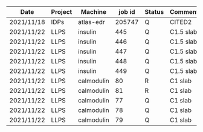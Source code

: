 |    Date     |   Project   |   Machine  |  job id  |  Status  |    Comment    |
| ----------- | ----------- | ---------- | -------- | -------- | ------------- |
| 2021/11/18  |     IDPs    |  atlas-edr |  205747  |     Q    |    CITED2     |
| 2021/11/22  |    LLPS     |   insulin  |   445    |     Q    |    C1.5 slab  |
| 2021/11/22  |    LLPS     |   insulin  |   446    |     Q    |    C1.5 slab  |
| 2021/11/22  |    LLPS     |   insulin  |   447    |     Q    |    C1.5 slab  |
| 2021/11/22  |    LLPS     |   insulin  |   448    |     Q    |    C1.5 slab  |
| 2021/11/22  |    LLPS     |   insulin  |   449    |     Q    |    C1.5 slab  |
| 2021/11/22  |    LLPS     | calmodulin |    80    |     R    |     C1 slab   |
| 2021/11/22  |    LLPS     | calmodulin |    81    |     R    |     C1 slab   |
| 2021/11/22  |    LLPS     | calmodulin |    77    |     Q    |     C1 slab   |
| 2021/11/22  |    LLPS     | calmodulin |    78    |     Q    |     C1 slab   |
| 2021/11/22  |    LLPS     | calmodulin |    79    |     Q    |     C1 slab   |
     
